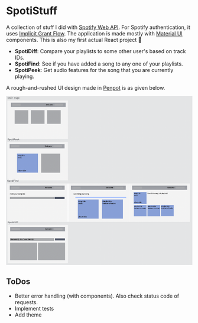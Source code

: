 # SpotiStuff

A collection of stuff I did with [Spotify Web API](https://developer.spotify.com/documentation/web-api/reference/#/). For Spotify authentication, it uses [Implicit Grant Flow](https://developer.spotify.com/documentation/general/guides/authorization/implicit-grant/). The application is made mostly with [Material UI](https://mui.com/) components. This is also my first actual React project 👶

- **SpotiDiff**: Compare your playlists to some other user's based on track IDs.
- **SpotiFind**: See if you have added a song to any one of your playlists.
- **SpotiPeek**: Get audio features for the song that you are currently playing.

A rough-and-rushed UI design made in [Penpot](https://penpot.app/) is as given below.

![ui](./misc/rough-ui.png)

## ToDos

- Better error handling (with components). Also check status code of requests.
- Implement tests
- Add theme
